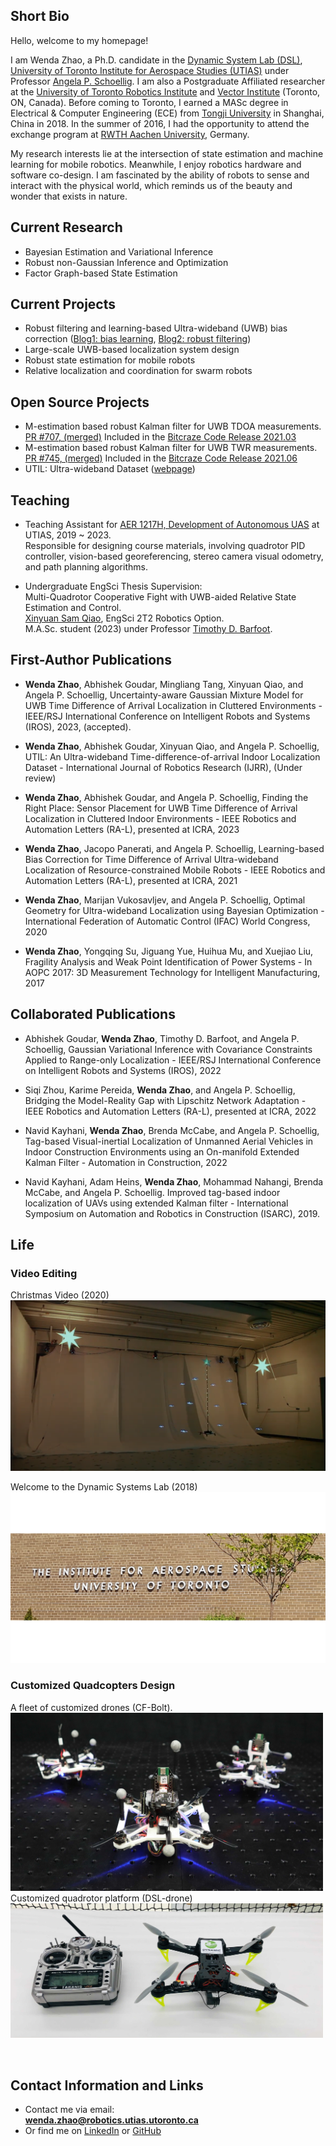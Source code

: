 
<!-- add background figure and set the color for text -->
<!-- <style>
  body {
    background-color: #222;
    color: #fff; /* Set text color to white to contrast with the dark background */
    background-image: url({{ site.assets.image.background }});
    background-repeat: no-repeat;
    background-attachment: fixed;
    background-size: cover;
  }
  h2 {
  color: white;
  }
  strong {
    color: white;
  }
  @media only screen and (max-width: 600px) {
    body {
      background-size: contain;
    }
  }
</style> -->

## Short Bio

Hello, welcome to my homepage! 

I am Wenda Zhao, a Ph.D. candidate in the [Dynamic System Lab (DSL)][dsl], [University of Toronto Institute for Aerospace Studies (UTIAS)][utias] under Professor [Angela P. Schoellig][Angela_link]. I am also a Postgraduate Affiliated researcher at the [University of Toronto Robotics Institute][RI] and [Vector Institute][VI] (Toronto, ON, Canada). Before coming to Toronto, I earned a MASc degree in Electrical & Computer Engineering (ECE) from [Tongji University][tju] in Shanghai, China in 2018. In the summer of 2016, I had the opportunity to attend the exchange program at [RWTH Aachen University][rwth], Germany. 

My research interests lie at the intersection of state estimation and machine learning for mobile robotics. Meanwhile, I enjoy robotics hardware and software co-design. I am fascinated by the ability of robots to sense and interact with the physical world, which reminds us of the beauty and wonder that exists in nature.

## Current Research

- Bayesian Estimation and Variational Inference
- Robust non-Gaussian Inference and Optimization 
- Factor Graph-based State Estimation

## Current Projects

- Robust filtering and learning-based Ultra-wideband (UWB) bias correction ([Blog1: bias learning][bias-learning], [Blog2: robust filtering][robust-filtering])
- Large-scale UWB-based localization system design
- Robust state estimation for mobile robots
- Relative localization and coordination for swarm robots 

## Open Source Projects
- M-estimation based robust Kalman filter for UWB TDOA measurements. [PR #707, (merged)][PR-707] Included in the [Bitcraze Code Release 2021.03][release-202103]
- M-estimation based robust Kalman filter for UWB TWR measurements. [PR #745, (merged)][PR-745] Included in the [Bitcraze Code Release 2021.06][release-202106]
- UTIL: Ultra-wideband Dataset ([webpage][uwb-dataset])

## Teaching

- Teaching Assistant for [AER 1217H, Development of Autonomous UAS][aer1217] at UTIAS, 2019 ~ 2023. <br />
Responsible for designing course materials, involving quadrotor PID controller, vision-based georeferencing, stereo camera visual odometry, and path planning algorithms. 

- Undergraduate EngSci Thesis Supervision: <br /> 
Multi-Quadrotor Cooperative Fight with UWB-aided Relative State Estimation and Control. <br />[Xinyuan Sam Qiao][Sam_linkedin], EngSci 2T2 Robotics Option.  <br />
M.A.Sc. student (2023) under Professor [Timothy D. Barfoot][Tim_link].

## First-Author Publications

- **Wenda Zhao**, Abhishek Goudar, Mingliang Tang, Xinyuan Qiao, and Angela P. Schoellig, Uncertainty-aware Gaussian Mixture Model for UWB Time Difference of Arrival Localization in Cluttered Environments - IEEE/RSJ International Conference on Intelligent Robots and Systems (IROS), 2023, (accepted). 

- **Wenda Zhao**, Abhishek Goudar, Xinyuan Qiao, and Angela P. Schoellig, UTIL: An Ultra-wideband Time-difference-of-arrival Indoor Localization Dataset - International Journal of Robotics Research (IJRR), (Under review)

- **Wenda Zhao**, Abhishek Goudar, and Angela P. Schoellig, Finding the Right Place: Sensor Placement for UWB Time Difference of Arrival Localization in Cluttered Indoor Environments - IEEE Robotics and Automation Letters (RA-L),  presented at ICRA, 2023

- **Wenda Zhao**, Jacopo Panerati, and Angela P. Schoellig, Learning-based Bias Correction for Time Difference of Arrival Ultra-wideband Localization of Resource-constrained Mobile Robots - IEEE Robotics and Automation Letters (RA-L), presented at ICRA, 2021

- **Wenda Zhao**, Marijan Vukosavljev, and Angela P. Schoellig, Optimal Geometry for Ultra-wideband Localization using Bayesian Optimization - International Federation of Automatic Control (IFAC) World Congress, 2020

- **Wenda Zhao**, Yongqing Su, Jiguang Yue, Huihua Mu, and Xuejiao Liu, Fragility Analysis and Weak Point Identification of Power Systems - In AOPC 2017: 3D Measurement Technology for Intelligent Manufacturing, 2017

## Collaborated Publications

- Abhishek Goudar, **Wenda Zhao**, Timothy D. Barfoot, and Angela P. Schoellig, Gaussian Variational Inference with Covariance Constraints Applied to Range-only Localization - IEEE/RSJ International Conference on Intelligent Robots and Systems (IROS), 2022 

- Siqi Zhou, Karime Pereida, **Wenda Zhao**, and Angela P. Schoellig, Bridging the Model-Reality Gap with Lipschitz Network Adaptation - IEEE Robotics and Automation Letters (RA-L), presented at ICRA, 2022

- Navid Kayhani, **Wenda Zhao**, Brenda McCabe, and Angela P. Schoellig, Tag-based Visual-inertial Localization of Unmanned Aerial Vehicles in Indoor Construction Environments using an On-manifold Extended Kalman Filter - Automation in Construction, 2022

- Navid Kayhani, Adam Heins, **Wenda Zhao**, Mohammad Nahangi, Brenda McCabe, and Angela P. Schoellig. Improved tag-based indoor localization of UAVs using extended Kalman filter - International Symposium on Automation and Robotics in Construction (ISARC), 2019.



## Life

### Video Editing 
Christmas Video (2020)
[![Christmas Video (2020)](/xmas_20.png)](https://www.youtube.com/watch?v=54fA6etaOFo "Christmas Video (2020)") 

Welcome to the Dynamic Systems Lab (2018)
[![Welcome (2018)](/utias_welcome.png)](https://www.youtube.com/watch?v=KzGW4S400gU "Welcome (2018)") 
### Customized Quadcopters Design
A fleet of customized drones (CF-Bolt).
<img width="500" src="drone_fleet.jpg" >
Customized quadrotor platform (DSL-drone)
<img width="500" src="dsl-drone2.jpg" >
<!-- <img width="500" src="customized-drone-with-me.png" > -->
<p>&nbsp;</p>

## Contact Information and Links

- Contact me via email:  <br />
  **wenda.zhao@robotics.utias.utoronto.ca**
- Or find me on [LinkedIn][1] or [GitHub][2]
<!-- - [Resume][cv] -->

<br>
<div style="margin:10px auto;height: 245px; pointer-events: none;">
    <script type='text/javascript' id='clustrmaps' src='//cdn.clustrmaps.com/map_v2.js?cl=ffffff&w=a&t=tt&d=WHa9D1crDmmh9RyrF99004BuTB-twSgpCBI7lFp1Zew&co=1174cb&cmo=ef202f&cmn=2ddd2d&ct=ffffff'></script>
</div>
<br>

[1]:https://linkedin.com/in/wenda-zhao-uitas-vector-robotics123
[2]:https://github.com/Williamwenda
[utias]:https://www.utias.utoronto.ca/
[dsl]:http://www.dynsyslab.org/
[VI]:https://vectorinstitute.ai/
[RI]:https://robotics.utoronto.ca/
[tju]:https://www.tongji.edu.cn/eng/
[rwth]:https://www.rwth-aachen.de/go/id/a/?lidx=1
[aer1217]:https://www.utias.utoronto.ca/graduate-students/course-descriptions/
[bias-learning]:https://www.bitcraze.io/2020/04/learning-based-bias-correction-for-accurate-ultra-wideband-localization-of-a-crazyflie/
[robust-filtering]:https://www.bitcraze.io/2021/06/robust-kalman-filter-for-ultra-wideband-localization/
[release-202103]:https://github.com/bitcraze/crazyflie-firmware/releases/2021.03
[release-202106]:https://github.com/bitcraze/crazyflie-firmware/releases/2021.06
[PR-707]:https://github.com/bitcraze/crazyflie-firmware/pull/707
[PR-745]:https://github.com/bitcraze/crazyflie-firmware/pull/745
[uwb-dataset]:https://utiasdsl.github.io/util-uwb-dataset/
[Sam_linkedin]: https://www.linkedin.com/in/xinyuan-sam-qiao-8b15ba17a/?originalSubdomain=ca
[Angela_link]: https://www.dynsyslab.org/prof-angela-schoellig/
[Tim_link]: http://asrl.utias.utoronto.ca/~tdb/